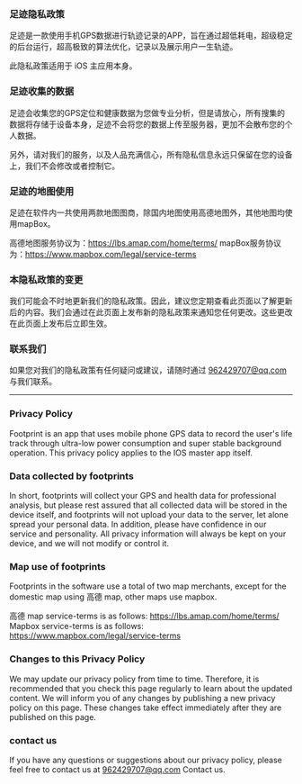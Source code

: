 ### 足迹隐私政策
足迹是一款使用手机GPS数据进行轨迹记录的APP，旨在通过超低耗电，超级稳定的后台运行，超高极致的算法优化，记录以及展示用户一生轨迹。

此隐私政策适用于 iOS 主应用本身。

### 足迹收集的数据

足迹会收集您的GPS定位和健康数据为您做专业分析，但是请放心，所有搜集的数据将存储于设备本身，足迹不会将您的数据上传至服务器，更加不会散布您的个人数据。

另外，请对我们的服务，以及人品充满信心，所有隐私信息永远只保留在您的设备上，我们不会修改或者控制它。

### 足迹的地图使用
足迹在软件内一共使用两款地图图商，除国内地图使用高德地图外，其他地图均使用mapBox。

高德地图服务协议为：https://lbs.amap.com/home/terms/
mapBox服务协议为：https://www.mapbox.com/legal/service-terms

### 本隐私政策的变更

我们可能会不时地更新我们的隐私政策。因此，建议您定期查看此页面以了解更新后的内容。我们会通过在此页面上发布新的隐私政策来通知您任何更改。这些更改在此页面上发布后立即生效。

### 联系我们

如果您对我们的隐私政策有任何疑问或建议，请随时通过 962429707@qq.com 与我们联系。

---

### Privacy Policy
Footprint is an app that uses mobile phone GPS data to record the user's life track through ultra-low power consumption and super stable background operation.
This privacy policy applies to the IOS master app itself.

### Data collected by footprints
In short, footprints will collect your GPS and health data for professional analysis, but please rest assured that all collected data will be stored in the device itself, and footprints will not upload your data to the server, let alone spread your personal data.
In addition, please have confidence in our service and personality. All privacy information will always be kept on your device, and we will not modify or control it.

### Map use of footprints
Footprints in the software use a total of two map merchants, except for the domestic map using 高德 map, other maps use mapbox.

高德 map service-terms is as follows: https://lbs.amap.com/home/terms/
Mapbox service-terms is as follows: https://www.mapbox.com/legal/service-terms

### Changes to this Privacy Policy
We may update our privacy policy from time to time. Therefore, it is recommended that you check this page regularly to learn about the updated content. We will inform you of any changes by publishing a new privacy policy on this page. These changes take effect immediately after they are published on this page.

### contact us

If you have any questions or suggestions about our privacy policy, please feel free to contact us at 962429707@qq.com  Contact us.
